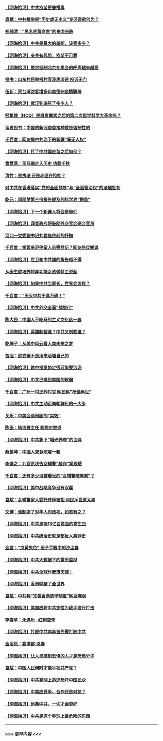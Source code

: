 #### [【网海拾贝】中共疫苗更像播毒](../pages/nsc993/n12876631.md?t=04140202) 
#### [袁斌：中共推举报“历史虚无主义”专区意欲何为？](../pages/nsc993/n12876530.md?t=04140202) 
#### [郑纯清：“黑名贵黄命贵”的来龙去脉](../pages/nsc993/n12875589.md?t=04140202) 
#### [【网海拾贝】中共是最大的垄断，该罚多少？](../pages/nsc993/n12874006.md?t=04140202) 
#### [【网海拾贝】亲共有风险，疫苗不可靠](../pages/nsc993/n12872224.md?t=04140202) 
#### [【网海拾贝】要求抵制北京冬奥会的呼声越来越高](../pages/nsc993/n12868962.md?t=04140202) 
#### [投书：山东村民举报村官涉黑涉恶 投诉无门](../pages/nsc993/n12869726.md?t=04140202) 
#### [伍新：贺台湾访客增多和美德州疫情骤降](../pages/nsc993/n12865651.md?t=04140202) 
#### [【网海拾贝】武汉到底死了多少人？](../pages/nsc993/n12863707.md?t=04140202) 
#### [羟氯喹（HCQ）是继青霉素之后的第二次医学科学大革命吗？](../pages/nsc993/n12638564.md?t=04140202) 
#### [读者投书：中国的新冠疫苗接种就是强制性的](../pages/nsc993/n12859932.md?t=04140202) 
#### [千百度：网友揭中共治下的新疆“毫无人权”](../pages/nsc993/n12858385.md?t=04140202) 
#### [【网海拾贝】打了中共国疫苗之后如何？](../pages/nsc993/n12857866.md?t=04140202) 
#### [曾慧燕：司马璐走入历史 功载千秋](../pages/nsc993/n12856996.md?t=04140202) 
#### [清竹：是执法 还是赤匪在抢劫？](../pages/nsc993/n12856952.md?t=04140202) 
#### [对中共在香港落实“党的全面领导”与“全面管治权”的法理批判](../pages/nsc993/n12856929.md?t=04140202) 
#### [乾元：闫丽梦第三份报告提及的科学界“鳄鱼”](../pages/nsc993/n12855985.md?t=04140202) 
#### [【网海拾贝】下一个新疆人将会是你们](../pages/nsc993/n12855864.md?t=04140202) 
#### [【网海拾贝】拜登政府将鼓励外交官会晤台官员](../pages/nsc993/n12853615.md?t=04140202) 
#### [河北一党委副书记刘君临终前的忏悔](../pages/nsc993/n12849420.md?t=04140202) 
#### [千百度：短暂来沪停留人员需登记？网友热议嘲讽](../pages/nsc993/n12853497.md?t=04140202) 
#### [【网海拾贝】世卫和中共国的报告信不得](../pages/nsc993/n12850902.md?t=04140202) 
#### [从康生欲培养特异功能女孩做特工说起](../pages/nsc993/n12849289.md?t=04140202) 
#### [【网海拾贝】如果中共当家长，世界会怎样？](../pages/nsc993/n12848436.md?t=04140202) 
#### [千百度：“天灭中共千真万确！”](../pages/nsc993/n12845659.md?t=04140202) 
#### [【网海拾贝】中共外交全面“战狼化”](../pages/nsc993/n12845607.md?t=04140202) 
#### [陈大民：中国人不吃马列主义文化这一套](../pages/nsc993/n12842496.md?t=04140202) 
#### [【网海拾贝】英国制裁谁？中共又制裁谁？](../pages/nsc993/n12840909.md?t=04140202) 
#### [乾坤子：从美中风云看人类未来之梦](../pages/nsc993/n12840590.md?t=04140202) 
#### [苦胆：这铁锹不是用来活埋自己的](../pages/nsc993/n12839512.md?t=04140202) 
#### [【网海拾贝】欧中投资协定很可能要泡汤](../pages/nsc993/n12835122.md?t=04140202) 
#### [【网海拾贝】中共已嗅到美国的软弱](../pages/nsc993/n12832411.md?t=04140202) 
#### [千百度：广州一村民炸村官 网民称“杨佳再世”](../pages/nsc993/n12832380.md?t=04140202) 
#### [【网海拾贝】中共主动迈向朝鲜化的一大步](../pages/nsc993/n12829887.md?t=04140202) 
#### [关乐：中美会谈闹剧的“实效”](../pages/nsc993/n12826698.md?t=04140202) 
#### [陈康：杨洁篪主任  我想对您说](../pages/nsc993/n12826609.md?t=04140202) 
#### [【网海拾贝】中共撕下“韬光养晦”的面具](../pages/nsc993/n12826459.md?t=04140202) 
#### [蔡慎坤：中国人究竟吃哪一套](../pages/nsc993/n12826010.md?t=04140202) 
#### [李退之：九官员状告女辅警“敲诈”案观感](../pages/nsc993/n12823984.md?t=04140202) 
#### [千百度：还有多少没被曝光的“女辅警陪睡案”？](../pages/nsc993/n12822136.md?t=04140202) 
#### [【网海拾贝】美中战略竞争没有双赢](../pages/nsc993/n12822105.md?t=04140202) 
#### [袁斌：女辅警家人委托律师被拒 网民斥世道太黑](../pages/nsc993/n12822004.md?t=04140202) 
#### [文博：谁制造了对华人的歧视，如若有之？](../pages/nsc993/n12821635.md?t=04140202) 
#### [【网海拾贝】中共是吸13亿百姓血的寄生虫](../pages/nsc993/n12819191.md?t=04140202) 
#### [【网海拾贝】中共统治史就是部反人类罪史](../pages/nsc993/n12816738.md?t=04140202) 
#### [金言：“京黄失色” 段子手眼中的沙尘暴](../pages/nsc993/n12815700.md?t=04140202) 
#### [【网海拾贝】中共大数据下的露天监狱](../pages/nsc993/n12811075.md?t=04140202) 
#### [【网海拾贝】中共全球作孽遭天谴！](../pages/nsc993/n12810258.md?t=04140202) 
#### [【网海拾贝】香港唤醒了全世界](../pages/nsc993/n12809100.md?t=04140202) 
#### [袁斌：中共称“完善香港选举制度”网友嘲讽](../pages/nsc993/n12808994.md?t=04140202) 
#### [【网海拾贝】美国应将中共定性为敌手进行打击](../pages/nsc993/n12806870.md?t=04140202) 
#### [李春草：永遇乐 · 红朝空壳](../pages/nsc993/n12805365.md?t=04140202) 
#### [【网海拾贝】打败中共病毒首先需打败中共](../pages/nsc993/n12803930.md?t=04140202) 
#### [金浴凤：宴清都‧哭春](../pages/nsc993/n12801601.md?t=04140202) 
#### [【网海拾贝】让人民感到恐惧的人才是恐怖分子](../pages/nsc993/n12799347.md?t=04140202) 
#### [袁斌：中国人民何时才能平视共产党？](../pages/nsc993/n12799306.md?t=04140202) 
#### [【网海拾贝】中共拿网上追逃恐吓中国民众](../pages/nsc993/n12796905.md?t=04140202) 
#### [【网海拾贝】中美应竞争、合作还是对抗？](../pages/nsc993/n12794675.md?t=04140202) 
#### [【网海拾贝】远离中共，一切才会更好](../pages/nsc993/n12793572.md?t=04140202) 
#### [【网海拾贝】中共是这个星球上最危险的东西](../pages/nsc993/n12791400.md?t=04140202) 

----
#### [ >>> 更早内容 <<< ](../indexes/nsc993-earlier.md)

